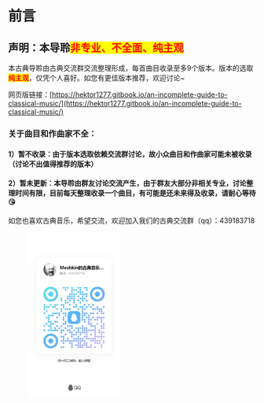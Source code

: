 # 前言

## 声明：本导聆<mark style="color:red;">非专业、不全面、纯主观</mark>

本古典导聆由古典交流群交流整理形成，每首曲目收录至多9个版本。版本的选取<mark style="color:red;">**纯主观**</mark>，仅凭个人喜好。如您有更佳版本推荐，欢迎讨论\~

网页版链接：[https://hektor1277.gitbook.io/an-incomplete-guide-to-classical-music/](https://hektor1277.gitbook.io/an-incomplete-guide-to-classical-music/)

### 关于曲目和作曲家不全：

#### 1）暂不收录：由于版本选取依赖交流群讨论，故小众曲目和作曲家可能未被收录（讨论不出值得推荐的版本）

#### 2）暂未更新：本导聆由群友讨论交流产生，由于群友大部分非相关专业，讨论整理时间有限，目前每天整理收录一个曲目，有可能是还未来得及收录，请耐心等待😘

如您也喜欢古典音乐，希望交流，欢迎加入我们的古典交流群（qq）：439183718

<figure><img src="../.gitbook/assets/群二维码.jpg" alt="" width="188"><figcaption></figcaption></figure>
